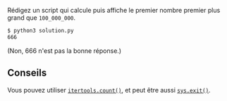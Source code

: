 Rédigez un script qui calcule puis affiche le premier nombre premier plus grand que `100_000_000`.

```bash
$ python3 solution.py
666
```

(Non, 666 n'est pas la bonne réponse.)


## Conseils

Vous pouvez utiliser
[`itertools.count()`](https://docs.python.org/fr/3/library/itertools.html#itertools.count),
et peut être aussi
[`sys.exit()`](https://docs.python.org/fr/3/library/sys.html#sys.exit).
